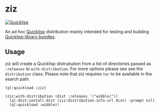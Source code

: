 # ziz

[![Quicklisp][quicklisp-badge]][quicklisp-ziz]

An ad hoc [Quicklisp][] distribution mainly intended for testing and building
[Quicklisp library bundles][].

## Usage

ziz will create a Quicklisp distrubution from a list of directories passed
as `:releases` to `with-distribution`. For more options please see see the
`distribution` class. Please note that ziz requires `tar` to be available in
the search path.

```common-lisp
(ql:quickload :ziz)

(ziz:with-distribution (dist :releases '("wibble/"))
  (ql-dist:install-dist (ziz:distribution-info-url dist) :prompt nil)
  (ql:quickload :wibble))
```


[quicklisp-badge]: http://quickdocs.org/badge/ziz.svg
[quicklisp-ziz]: http://quickdocs.org/ziz
[Quicklisp]: https://www.quicklisp.org/
[Quicklisp library bundles]: https://www.quicklisp.org/beta/bundles.html
